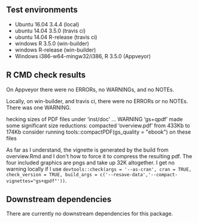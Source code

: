 ## Test environments
* Ubuntu 16.04 3.4.4 (local)
* ubuntu 14.04 3.5.0 (travis ci)
* ubuntu 14.04 R-release (travis ci)
* windows R 3.5.0 (win-builder) 
* windows R-release (win-builder) 
* Windows i386-w64-mingw32/i386, R 3.5.0  (Appveyor)

## R CMD check results   
On Appveyor there were no ERRORs, no WARNINGs, and no NOTEs. 

Locally, on win-builder, and travis ci, there were no ERRORs or no NOTEs. There was one WARNING. 

hecking sizes of PDF files under ‘inst/doc’ ... WARNING
  ‘gs+qpdf’ made some significant size reductions:
     compacted ‘overview.pdf’ from 433Kb to 174Kb
  consider running tools::compactPDF(gs_quality = "ebook") on these files 

As far as I understand, the vignette is generated by the build from overview.Rmd and I don't how to force it to compress the resulting pdf. The four included graphics are pngs and take up 32K altogether. I get no warning locally if I use `devtools::check(args = '--as-cran', cran = TRUE, check_version = TRUE, build_args = c('--resave-data','--compact-vignettes="gs+qpdf"'))`.  

## Downstream dependencies
There are currently no downstream dependencies for this package.